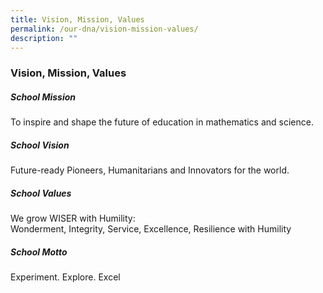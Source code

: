 ```yaml
---
title: Vision, Mission, Values
permalink: /our-dna/vision-mission-values/
description: ""
---
```

### **Vision, Mission, Values**
##### **School Mission**
To inspire and shape the future of education in mathematics and science.

##### **School Vision**
Future-ready Pioneers, Humanitarians and Innovators for the world.

##### **School Values**
We grow WISER with Humility:<br>
Wonderment, Integrity, Service, Excellence, Resilience with Humility

##### **School Motto**
Experiment. Explore. Excel



